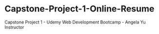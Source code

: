 # Capstone-Project-1-Online-Resume
Capstone Project 1 - Udemy Web Development Bootcamp - Angela Yu Instructor
